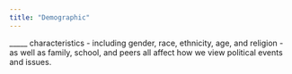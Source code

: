 ```yaml
---
title: "Demographic"
---
```

_____ characteristics - including gender, race, ethnicity, age, and religion - as well as family, school, and peers all affect how we view political events and issues.

